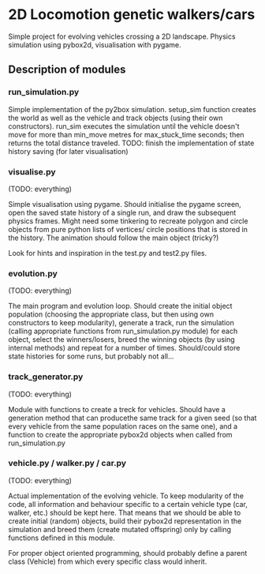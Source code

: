 # 2D Locomotion genetic walkers/cars

Simple project for evolving vehicles crossing a 2D landscape. Physics simulation using pybox2d, visualisation with pygame.

## Description of modules

### run_simulation.py

Simple implementation of the py2box simulation. setup_sim function creates the world as well as
the vehicle and track objects (using their own constructors). run_sim executes the simulation until the
vehicle doesn't move for more than min_move metres for max_stuck_time seconds; then returns the total distance
traveled.
TODO: finish the implementation of state history saving (for later visualisation)


### visualise.py

(TODO: everything)

Simple visualisation using pygame. Should initialise the pygame screen, open the saved state history of a single
run, and draw the subsequent physics frames. Might need some tinkering to recreate polygon and circle objects
from pure python lists of vertices/ circle positions that is stored in the history. The animation should follow
the main object (tricky?)

Look for hints and inspiration in the test.py and test2.py files.


### evolution.py

(TODO: everything)

The main program and evolution loop. Should create the initial object population (choosing the appropriate class, but then
using own constructors to keep modularity), generate a track, run the simulation (calling appropriate functions from
run_simulation.py module) for each object, select the winners/losers, breed the winning objects (by using internal
methods) and repeat for a number of times. Should/could store state histories for some runs, but probably not all...


### track_generator.py

(TODO: everything)

Module with functions to create a treck for vehicles. Should have a generation method that can producethe same track
for a given seed (so that every vehicle from the same population races on the same one), and a function to create the
appropriate pybox2d objects when called from run_simulation.py


### vehicle.py / walker.py / car.py

(TODO: everything)

Actual implementation of the evolving vehicle. To keep modularity of the code, all information and behaviour specific
to a certain vehicle type (car, walker, etc.) should be kept here. That means that we should be able to create initial
(random) objects, build their pybox2d representation in the simulation and breed them (create mutated offspring) only
by calling functions defined in this module.

For proper object oriented programming, should probably define a parent class (Vehicle) from which every specific
class would inherit.
